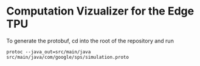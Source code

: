 # Computation Vizualizer for the Edge TPU
To generate the protobuf, cd into the root of the repository and run 
```
protoc --java_out=src/main/java src/main/java/com/google/sps/simulation.proto
```